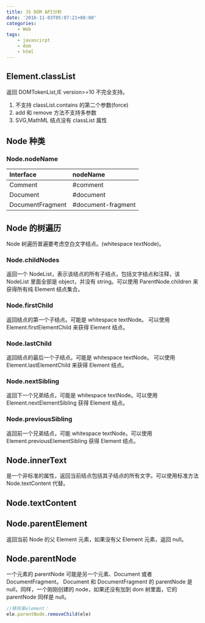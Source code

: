 ```yaml
---
title: JS DOM API分析
date: '2016-11-03T05:07:21+08:00'
categories:
    - Web
tags:
    - javascirpt
    - dom
    - html
---
```


## Element.classList

返回 DOMTokenList,IE version>=10 不完全支持。

1. 不支持 classList.contains 的第二个参数(force)
2. add 和 remove 方法不支持多参数
3. SVG,MathML 结点没有 classList 属性

<!--more-->

## Node 种类

### Node.nodeName

| Interface        | nodeName           |
| :--------------- | :----------------- |
| Comment          | #comment           |
| Document         | #document          |
| DocumentFragment | #document-fragment |

## Node 的树遍历

Node 树遍历普遍要考虑空白文字结点。(whitespace textNode)。

### Node.childNodes

返回一个 NodeList，表示该结点的所有子结点，包括文字结点和注释，该 NodeList 里面全部是 object，并没有 string。可以使用 ParentNode.children 来获得所有纯 Element 结点集合。

### Node.firstChild

返回结点的第一个子结点。可能是 whitespace textNode。
可以使用 Element.firstElementChild 来获得 Element 结点。

### Node.lastChild

返回结点的最后一个子结点。可能是 whitespace textNode。
可以使用 Element.lastElementChild 来获得 Element 结点。

### Node.nextSibling

返回下一个兄弟结点，可能是 whitespace textNode。可以使用 Element.nextElementSibling 获得 Element 结点。

### Node.previousSibling

返回前一个兄弟结点，可能 whitespace textNode。可以使用 Element.previousElementSibling 获得 Element 结点。

## Node.innerText

是一个非标准的属性，返回当前结点包括其子结点的所有文字。可以使用标准方法 Node.textContent 代替。

## Node.textContent

## Node.parentElement

返回当前 Node 的父 Element 元素，如果没有父 Element 元素，返回 null。

## Node.parentNode

一个元素的 parentNode 可能是另一个元素、Document 或者 DocumentFragment。
Document 和 DocumentFragment 的 parentNode 是 null，同样，一个刚刚创建的 node，如果还没有加到 dom 树里面，它的 parentNode 同样是 null。

```javascript
//移除某element：
ele.parentNode.removeChild(ele)
```
